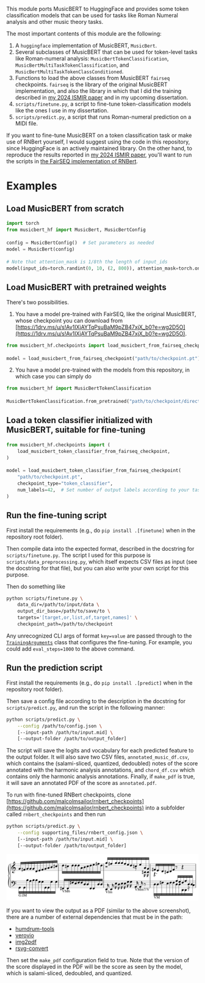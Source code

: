 This module ports MusicBERT to HuggingFace and provides some token classification models that can be used for tasks like Roman Numeral analysis and other music theory tasks.

The most important contents of this module are the following:

1. A `huggingface` implementation of MusicBERT, `MusicBert`.
2. Several subclasses of MusicBERT that can be used for token-level tasks like Roman-numeral analysis: `MusicBertTokenClassification`, `MusicBertMultiTaskTokenClassification`, and `MusicBertMultiTaskTokenClassConditioned`.
3. Functions to load the above classes from MusicBERT `fairseq` checkpoints. `fairseq` is the library of the original MusicBERT implementation, and also the library in which that I did the training described in [my 2024 ISMIR paper](https://malcolmsailor.com/2025/01/06/ISMIR.html) and in my upcoming dissertation.
4. `scripts/finetune.py`, a script to fine-tune token-classification models like the ones I use in my dissertation.
5. `scripts/predict.py`, a script that runs Roman-numeral prediction on a MIDI file.

If you want to fine-tune MusicBERT on a token classification task or make use of RNBert yourself, I would suggest using the code in this repository, since HuggingFace is an actively maintained library. On the other hand, to reproduce the results reported in [my 2024 ISMIR paper](https://malcolmsailor.com/2025/01/06/ISMIR.html), you'll want to run the scripts in [the FairSEQ implementation of RNBert](https://github.com/malcolmsailor/rnbert).

# Examples

## Load MusicBERT from scratch

```python
import torch
from musicbert_hf import MusicBert, MusicBertConfig

config = MusicBertConfig()  # Set parameters as needed
model = MusicBert(config)

# Note that attention_mask is 1/8th the length of input_ids
model(input_ids=torch.randint(0, 10, (2, 800)), attention_mask=torch.ones(2, 100))
```

## Load MusicBERT with pretrained weights

There's two possibilities. 

1. You have a model pre-trained with FairSEQ, like the original MusicBERT, whose checkpoint you can download from [https://1drv.ms/u/s!Av1IXjAYTqPsuBaM9pZB47xjX_b0?e=wg2D5O](https://1drv.ms/u/s!Av1IXjAYTqPsuBaM9pZB47xjX_b0?e=wg2D5O).

```python
from musicbert_hf.checkpoints import load_musicbert_from_fairseq_checkpoint

model = load_musicbert_from_fairseq_checkpoint("path/to/checkpoint.pt")
```

2. You have a model pre-trained with the models from this repository, in which case you can simply do

```python
from musicbert_hf import MusicBertTokenClassification

MusicBertTokenClassification.from_pretrained("path/to/checkpoint/directory")
```

## Load a token classifier initialized with MusicBERT, suitable for fine-tuning

```python
from musicbert_hf.checkpoints import (
    load_musicbert_token_classifier_from_fairseq_checkpoint,
)

model = load_musicbert_token_classifier_from_fairseq_checkpoint(
    "path/to/checkpoint.pt",
    checkpoint_type="token_classifier",
    num_labels=42,  # Set number of output labels according to your task
)
```

## Run the fine-tuning script

First install the requirements (e.g., do `pip install .[finetune]` when in the repository root folder).

Then compile data into the expected format, described in the docstring for `scripts/finetune.py`. The script I used for this purpose is `scripts/data_preprocessing.py`, which itself expects CSV files as input (see the docstring for that file), but you can also write your own script for this purpose.

Then do something like

```bash
python scripts/finetune.py \
    data_dir=/path/to/input/data \
    output_dir_base=/path/to/save/to \
    targets='[target,or,list,of,target,names]' \
    checkpoint_path=/path/to/checkpoint
```

Any unrecognized CLI args of format `key=value` are passed through to the [`TrainingArguments`](https://huggingface.co/docs/transformers/en/main_classes/trainer#transformers.TrainingArguments) class that configures the fine-tuning. For example, you could add `eval_steps=1000` to the above command.

## Run the prediction script

First install the requirements (e.g., do `pip install .[predict]` when in the repository root folder).

Then save a config file according to the description in the docstring for `scripts/predict.py`, and run the script in the following manner:

```bash
python scripts/predict.py \
    --config /path/to/config.json \
    [--input-path /path/to/input.mid] \
    [--output-folder /path/to/output_folder]
```

The script will save the logits and vocabulary for each predicted feature to the output folder. It will also save two CSV files, `annotated_music_df.csv`, which contains the (salami-sliced, quantized, dedoubled) notes of the score annotated with the harmonic analysis annotations, and `chord_df.csv` which contains only the harmonic analysis annotations. Finally, if `make_pdf` is true, it will save an annotated PDF of the score as `annotated.pdf`.

To run with fine-tuned RNBert checkpoints, clone [https://github.com/malcolmsailor/rnbert_checkpoints](https://github.com/malcolmsailor/rnbert_checkpoints) into a subfolder called  `rnbert_checkpoints` and then run

```bash
python scripts/predict.py \
    --config supporting_files/rnbert_config.json \
    [--input-path /path/to/input.mid] \
    [--output-folder /path/to/output_folder]
```

![Goldberg Variations, Variation 1, mm. 1--4.](supporting_files/goldbergs_variation_1.jpg)

If you want to view the output as a PDF (similar to the above screenshot), there are a number of external dependencies that must be in the path:

- [humdrum-tools](https://github.com/humdrum-tools/humdrum-tools)
- [verovio](https://github.com/rism-digital/verovio)
- [img2pdf](https://pypi.org/project/img2pdf/)
- [rsvg-convert](https://manpages.ubuntu.com/manpages/trusty/man1/rsvg-convert.1.html)

Then set the `make_pdf` configuration field to true. Note that the version of the score displayed in the PDF will be the score as seen by the model, which is salami-sliced, dedoubled, and quantized.
